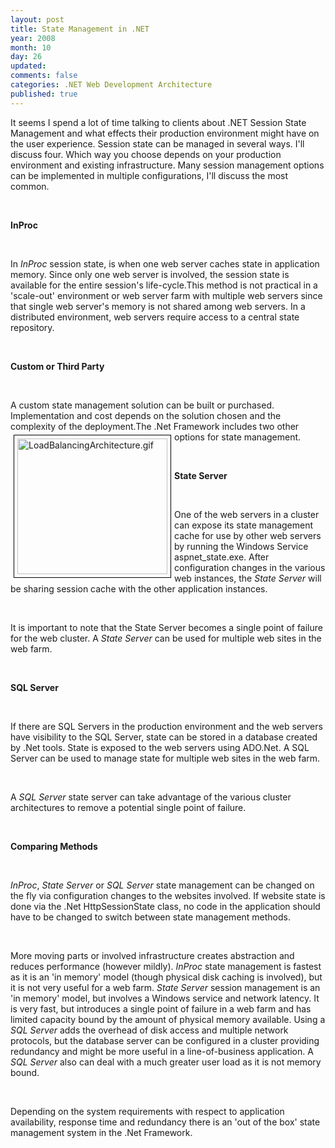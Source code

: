 ```yaml
---
layout: post
title: State Management in .NET
year: 2008
month: 10
day: 26
updated: 
comments: false
categories: .NET Web Development Architecture
published: true
---
```


<p>It seems I spend a lot of time talking to clients about .NET Session State Management and what effects their production environment might have on the user experience. Session state can be managed in several ways. I'll discuss four. Which way you choose depends on your production environment and existing infrastructure. Many session management options can be implemented in multiple configurations, I'll discuss the most common.</p><br /><p><strong>InProc</strong></p><br /><p>In <em>InProc</em> session state, is when one web server caches state in application memory. Since only one web server is involved, the session state is available for the entire session's life-cycle.This method is not practical in a 'scale-out' environment or web server farm with multiple web servers since that single web server's memory is not shared among web servers. In a distributed environment, web servers require access to a central state repository.</p><br /><p><strong>Custom or Third Party</strong></p><br /><p>A custom state management solution can be built or purchased. Implementation and cost depends on the solution chosen and the complexity of the deployment.The .Net Framework includes two other options for state management.<strong><span style="font-weight: normal;"><a href="http://www.flickr.com/photos/12980237@N08/2974074041/"><img src="http://farm4.static.flickr.com/3161/2974074041_6745f8cebe_m.jpg" height="217" width="240" alt="LoadBalancingArchitecture.gif" name="2974074041_6745f8cebe_m.jpg" style="border-top-width: 1px; border-right-width: 1px; border-bottom-width: 1px; border-left-width: 1px; border-top-color: rgb(0, 0, 0); border-right-color: rgb(0, 0, 0); border-bottom-color: rgb(0, 0, 0); border-left-color: rgb(0, 0, 0); border-top-style: solid; border-right-style: solid; border-bottom-style: solid; border-left-style: solid; margin-top: 5px; margin-bottom: 5px; margin-right: 5px; margin-left: 5px; padding-top: 5px; padding-bottom: 5px; padding-right: 5px; padding-left: 5px; float: left;" /></a></span></strong></p><br /><p><strong>State Server</strong></p><br /><p>One of the web servers in a cluster can expose its state management cache for use by other web servers by running the Windows Service aspnet_state.exe. After configuration changes in the various web instances, the <em>State Server</em> will be sharing session cache with the other application instances.</p><br /><p>It is important to note that the State Server becomes a single point of failure for the web cluster. A <em>State Server</em> can be used for multiple web sites in the web farm.</p><br /><p><strong>SQL Server</strong></p><br /><p>If there are SQL Servers in the production environment and the web servers have visibility to the SQL Server, state can be stored in a database created by .Net tools. State is exposed to the web servers using ADO.Net. A SQL Server can be used to manage state for multiple web sites in the web farm.</p><br /><p>A <em>SQL Server</em> state server can take advantage of the various cluster architectures to remove a potential single point of failure.</p><br /><p><strong>Comparing Methods</strong></p><br /><p><em>InProc</em>, <em>State Server</em> or <em>SQL Server</em> state management can be changed on the fly via configuration changes to the websites involved. If website state is done via the .Net HttpSessionState class, no code in the application should have to be changed to switch between state management methods.</p><br /><p>More moving parts or involved infrastructure creates abstraction and reduces performance (however mildly). <em>InProc</em> state management is fastest as it is an 'in memory' model (though physical disk caching is involved), but it is not very useful for a web farm. <em>State Server</em> session management is an 'in memory' model, but involves a Windows service and network latency. It is very fast, but introduces a single point of failure in a web farm and has limited capacity bound by the amount of physical memory available. Using a <em>SQL Server</em> adds the overhead of disk access and multiple network protocols, but the database server can be configured in a cluster providing redundancy and might be more useful in a line-of-business application. A <em>SQL Server</em> also can deal with a much greater user load as it is not memory bound.</p><br /><p>Depending on the system requirements with respect to application availability, response time and redundancy there is an 'out of the box' state management system in the .Net Framework.</p><br /><br />
